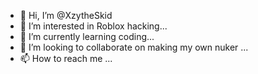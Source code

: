 - 👋 Hi, I’m @XzytheSkid
- 👀 I’m interested in Roblox hacking...
- 🌱 I’m currently learning coding...
- 💞️ I’m looking to collaborate on making my own nuker ...
- 📫 How to reach me ...

<!---
XzytheSkid/XzytheSkid is a ✨ special ✨ repository because its `README.md` (this file) appears on your GitHub profile.
You can click the Preview link to take a look at your changes.
--->
